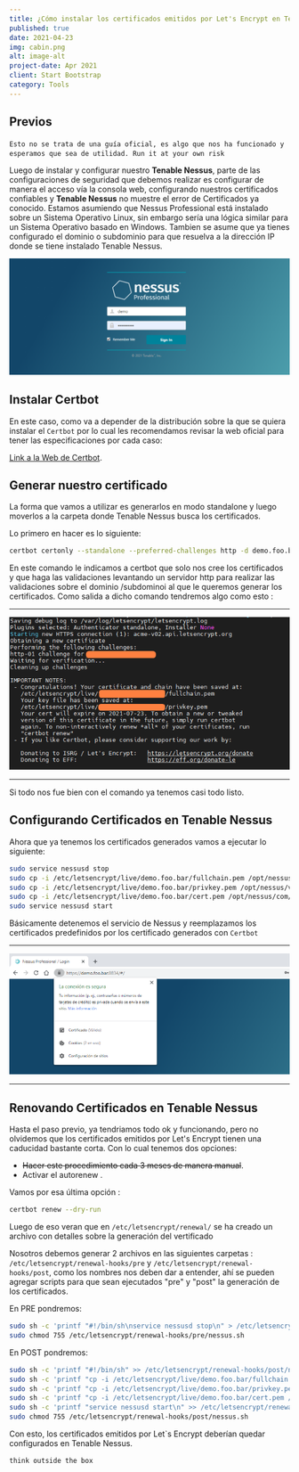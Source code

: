 ```yaml
---
title: ¿Cómo instalar los certificados emitidos por Let's Encrypt en Tenable Nessus?
published: true
date: 2021-04-23
img: cabin.png
alt: image-alt
project-date: Apr 2021
client: Start Bootstrap
category: Tools
---
```


## [](#header-2)Previos

`Esto no se trata de una guía oficial, es algo que nos ha funcionado y esperamos que sea de utilidad.
Run it at your own risk`

Luego de instalar y configurar nuestro **Tenable Nessus**, parte de las configuraciones de seguridad que debemos realizar es configurar de manera el acceso vía la consola web, configurando nuestros certificados confiables y **Tenable Nessus** no muestre el error de Certificados ya conocido.
Estamos asumiendo que Nessus Professional está instalado sobre un Sistema Operativo Linux, sin embargo sería una lógica similar para un Sistema Operativo basado en Windows. Tambien se asume que ya tienes configurado el dominio o subdominio para que resuelva a la dirección IP donde se tiene instalado Tenable Nessus.

![](assets\posts\nessus_img1.png)

## [](#header-2)Instalar Certbot

En este caso, como va a depender de la distribución sobre la que se quiera instalar el `Certbot` por lo cual les recomendamos revisar la web oficial para tener las especificaciones por cada caso: 

[Link a la Web de Certbot](https://certbot.eff.org/).

## [](#header-2)Generar nuestro certificado
La forma que vamos a utilizar es generarlos en modo standalone y luego moverlos a la carpeta donde Tenable Nessus busca los certificados.

Lo primero en hacer es lo siguiente: 
```bash
certbot certonly --standalone --preferred-challenges http -d demo.foo.bar
```
En este comando le indicamos a certbot que solo nos cree los certificados y que haga las validaciones levantando un servidor http para realizar las validaciones sobre el dominio /subdominoi al que le queremos generar los certificados.
Como salida a dicho comando tendremos algo como esto : 
* * *
![](assets\posts\nessus_img2.png)
* * *

Si todo nos fue bien con el comando ya tenemos casi todo listo.


## [](#header-2)Configurando Certificados en Tenable Nessus
Ahora que ya tenemos los certificados generados vamos a ejecutar lo siguiente:

```bash
sudo service nessusd stop
sudo cp -i /etc/letsencrypt/live/demo.foo.bar/fullchain.pem /opt/nessus/com/nessus/CA/servercert.pem
sudo cp -i /etc/letsencrypt/live/demo.foo.bar/privkey.pem /opt/nessus/var/nessus/CA/serverkey.pem
sudo cp -i /etc/letsencrypt/live/demo.foo.bar/cert.pem /opt/nessus/com/nessus/CA/cacert.pem
sudo service nessusd start
```
Básicamente detenemos el servicio de  Nessus y reemplazamos los certificados predefinidos por los certificado generados con `Certbot`
* * *
![](assets\posts\nessus_img3.png)
* * *


## [](#header-2)Renovando Certificados en Tenable Nessus
Hasta el paso previo, ya tendriamos todo ok y funcionando, pero no olvidemos que los certificados emitidos por Let's Encrypt tienen una caducidad bastante corta. Con lo cual tenemos dos opciones:
*   ~~Hacer este procedimiento cada 3 meses de manera manual~~.
*   Activar el autorenew . 

Vamos por esa última opción :
```bash
certbot renew --dry-run
```

Luego de eso veran que en `/etc/letsencrypt/renewal/` se ha creado un archivo con detalles sobre la generación del vertificado

Nosotros debemos generar 2 archivos en las siguientes carpetas : `/etc/letsencrypt/renewal-hooks/pre` y `/etc/letsencrypt/renewal-hooks/post`, como los nombres nos deben dar a entender, ahí se pueden agregar scripts para que sean ejecutados "pre" y "post" la generación de los certificados. 

En PRE pondremos: 
```bash
sudo sh -c 'printf "#!/bin/sh\nservice nessusd stop\n" > /etc/letsencrypt/renewal-hooks/pre/nessus.sh'
sudo chmod 755 /etc/letsencrypt/renewal-hooks/pre/nessus.sh
```
En POST pondremos:

```bash
sudo sh -c 'printf "#!/bin/sh" >> /etc/letsencrypt/renewal-hooks/post/nessus.sh'
sudo sh -c 'printf "cp -i /etc/letsencrypt/live/demo.foo.bar/fullchain.pem /opt/nessus/com/nessus/CA/servercert.pem\n" >> /etc/letsencrypt/renewal-hooks/post/nessus.sh'
sudo sh -c 'printf "cp -i /etc/letsencrypt/live/demo.foo.bar/privkey.pem /opt/nessus/var/nessus/CA/serverkey.pem\n" >> /etc/letsencrypt/renewal-hooks/post/nessus.sh'
sudo sh -c 'printf "cp -i /etc/letsencrypt/live/demo.foo.bar/cert.pem /opt/nessus/com/nessus/CA/cacert.pem\n" >> /etc/letsencrypt/renewal-hooks/post/nessus.sh'
sudo sh -c 'printf "service nessusd start\n" >> /etc/letsencrypt/renewal-hooks/post/nessus.sh'
sudo chmod 755 /etc/letsencrypt/renewal-hooks/post/nessus.sh
```

Con esto, los certificados emitidos por Let`s Encrypt deberían quedar configurados en Tenable Nessus. 

```
think outside the box
```
